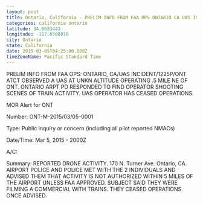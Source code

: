 ```yaml
---
layout: post
title: Ontario, California - PRELIM INFO FROM FAA OPS ONTARIO CA UAS INCIDENT 1225P ONT ATCT OBSERVED A UAS
categories: california ontario
latitude: 34.0633443
longitude: -117.6508876
city: Ontario
state: California
date: 2015-03-05T04:25:00.000Z
timeZoneName: Pacific Standard Time
---
```


PRELIM INFO FROM FAA OPS: ONTARIO, CA/UAS INCIDENT/1225P/ONT ATCT OBSERVED A UAS AT UNKN ALTITUDE OPERATING .5 MILE NE OF ONT. ONTARIO ARPT PD RESPONDED TO FIND OPERATOR SHOOTING SCENES OF TRAIN ACTIVITY. UAS OPERATOR HAS CEASED OPERATIONS. 


MOR Alert for ONT

Number: ONT-M-2015/03/05-0001

Type: Public inquiry or concern (including all pilot reported NMACs)

Date/Time: Mar 5, 2015 - 2000Z

A/C: 

Summary: REPORTED DRONE ACTIVITY. 170 N. Turner Ave. Ontario, CA. AIRPORT POLICE AND POLICE MET WITH THE 2 INDIVIDUALS AND ADVISED THEM THAT ACTIVITY IS NOT AUTHORIZED WITHIN 5 MILES OF THE AIRPORT UNLESS FAA APPROVED. SUBJECT SAID THEY WERE FILMING A COMMERCIAL WITH TRAINS. THEY CEASED OPERATIONS ONCE ADVISED.
